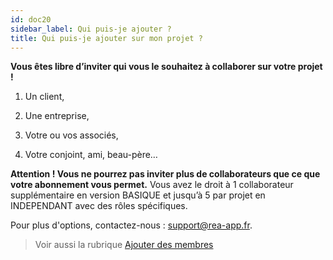 ```yaml
---
id: doc20
sidebar_label: Qui puis-je ajouter ?
title: Qui puis-je ajouter sur mon projet ?
---
```


**Vous êtes libre d’inviter qui vous le souhaitez à collaborer sur votre projet !**

1. Un client,

2. Une entreprise,

3. Votre ou vos associés,

4. Votre conjoint, ami, beau-père…

**Attention ! Vous ne pourrez pas inviter plus de collaborateurs que ce que votre abonnement vous permet.** 
Vous avez le droit à 1 collaborateur supplémentaire en version BASIQUE et jusqu’à 5 par projet en INDEPENDANT avec des rôles spécifiques.

Pour plus d'options, contactez-nous&nbsp;: support@rea-app.fr.

> Voir aussi la rubrique [Ajouter des membres](doc21.md)

